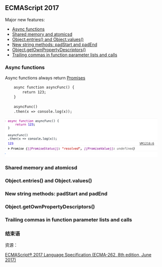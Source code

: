 ## ECMAScript 2017

Major new features:
+   [Async functions](#Async-functions)
+   [Shared memory and atomicsd](#Shared-memory-and-atomicsd)
+   [Object.entries() and Object.values()](#entries-values)
+   [New string methods: padStart and padEnd](#padStart-padEnd)
+   [Object.getOwnPropertyDescriptors()](#Object-getOwnPropertyDescriptors)
+   [Trailing commas in function parameter lists and calls](#lists-calls)


###  <span id = "Async-functions">Async functions</span>

Async functions always return [Promises](https://developer.mozilla.org/en-US/docs/Web/JavaScript/Reference/Global_Objects/Promise)

```
    async function asyncFunc() {
        return 123;
    }

    asyncFunc()
    .then(x => console.log(x));

```
![asyncFunc](./images/async.png)


###  <span id = "Shared-memory-and-atomicsd">Shared memory and atomicsd</span>


### <span id = "entries-values">Object.entries() and Object.values()</span>

### <span id = "padStart-padEnd">New string methods: padStart and padEnd</span>


###  <span id = "Object-getOwnPropertyDescriptors">Object.getOwnPropertyDescriptors()</span>

###  <span id = "lists-calls">Trailing commas in function parameter lists and calls</span>


### 结束语

资源：

[ECMAScript® 2017 Language Specification (ECMA-262, 8th edition, June 2017)](http://www.ecma-international.org/ecma-262/8.0/index.html)